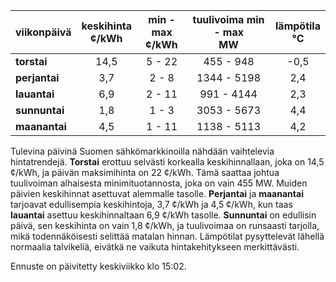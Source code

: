 | viikonpäivä  | keskihinta<br>¢/kWh | min - max<br>¢/kWh | tuulivoima min - max<br>MW | lämpötila<br>°C |
|:-------------|:----------------:|:----------------:|:-------------:|:-------------:|
| **torstai**  |      14,5        |       5 - 22     |    455 - 948  |     -0,5      |
| **perjantai**|      3,7         |       2 - 8      |   1344 - 5198 |      2,4      |
| **lauantai** |      6,9         |       2 - 11     |    991 - 4144 |      2,3      |
| **sunnuntai**|      1,8         |       1 - 3      |   3053 - 5673 |      4,4      |
| **maanantai**|      4,5         |       1 - 11     |   1138 - 5113 |      4,2      |

Tulevina päivinä Suomen sähkömarkkinoilla nähdään vaihtelevia hintatrendejä. **Torstai** erottuu selvästi korkealla keskihinnallaan, joka on 14,5 ¢/kWh, ja päivän maksimihinta on 22 ¢/kWh. Tämä saattaa johtua tuulivoiman alhaisesta minimituotannosta, joka on vain 455 MW. Muiden päivien keskihinnat asettuvat alemmalle tasolle. **Perjantai** ja **maanantai** tarjoavat edullisempia keskihintoja, 3,7 ¢/kWh ja 4,5 ¢/kWh, kun taas **lauantai** asettuu keskihinnaltaan 6,9 ¢/kWh tasolle. **Sunnuntai** on edullisin päivä, sen keskihinta on vain 1,8 ¢/kWh, ja tuulivoimaa on runsaasti tarjolla, mikä todennäköisesti selittää matalan hinnan. Lämpötilat pysyttelevät lähellä normaalia talvikeliä, eivätkä ne vaikuta hintakehitykseen merkittävästi.

Ennuste on päivitetty keskiviikko klo 15:02.